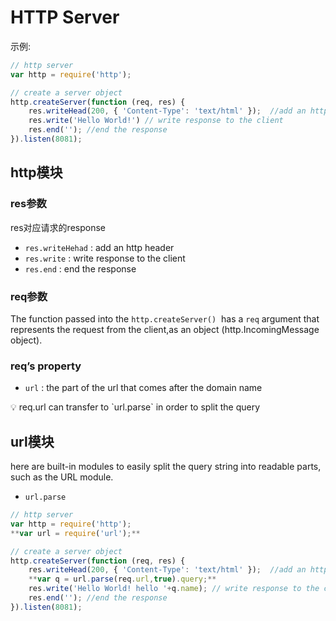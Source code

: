 # HTTP Server

示例:

```jsx
// http server
var http = require('http');

// create a server object
http.createServer(function (req, res) {
    res.writeHead(200, { 'Content-Type': 'text/html' });  //add an http header
    res.write('Hello World!') // write response to the client
    res.end(''); //end the response
}).listen(8081);
```

## http模块

### res参数

res对应请求的response

- `res.writeHehad`  : add an http header
- `res.write` : write response to the client
- `res.end` : end the response

### req参数

The function passed into the `http.createServer()`
 has a `req` argument that represents the request from the client,as an object (http.IncomingMessage object).

### req’s property

- `url` : the part of the url that comes after the domain name

<aside>
💡 req.url can transfer to `url.parse` in order to split the query

</aside>

## url模块

here are built-in modules to easily split the query string into readable parts, such as the URL module.

- `url.parse`

```jsx
// http server
var http = require('http');
**var url = require('url');**

// create a server object
http.createServer(function (req, res) {
    res.writeHead(200, { 'Content-Type': 'text/html' });  //add an http header
    **var q = url.parse(req.url,true).query;**
    res.write('Hello World! hello '+q.name); // write response to the client
    res.end(''); //end the response
}).listen(8081);
```